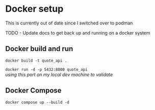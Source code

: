 # Docker setup

This is currently out of date since I switched over to podman

TODO - Update docs to get back up and running on a docker system

## Docker build and run
`docker build -t quote_api .`  

`docker run -d -p 5432:8000 quote_api`  
*using this port on my local dev machine to validate*  

## Docker Compose  
`docker compose up --build -d`